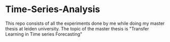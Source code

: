 # Time-Series-Analysis
This repo consists of all the experiments done by me while doing my master thesis at leiden university. The topic of the master thesis is "Transfer Learning in Time series Forecasting"
